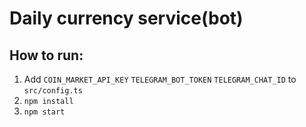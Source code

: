 # Daily currency service(bot)

## How to run:
1. Add `COIN_MARKET_API_KEY` `TELEGRAM_BOT_TOKEN` `TELEGRAM_CHAT_ID` to `src/config.ts`
2. `npm install`
3. `npm start`
